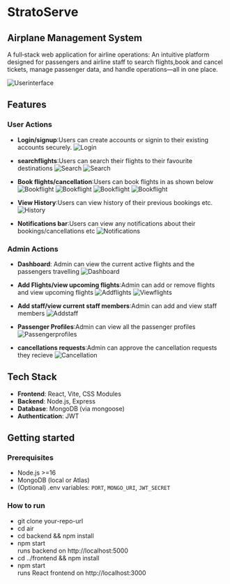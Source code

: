 # StratoServe
## Airplane Management System

A full‑stack web application for airline operations: An intuitive platform designed for passengers and airline staff to search flights,book and cancel tickets, manage passenger data, and handle operations—all in one place.

 ![Userinterface](Screeshots/Homepage.png)
## Features

### User Actions
- **Login/signup**:Users can create accounts or signin to their existing accounts securely.
  ![Login](Screenshots/Login.png)

- **searchflights**:Users can search their flights to their favourite destinations
  ![Search](Screenshots/Searchflights(1).png)
  ![Search](Screenshots/Searchflights(2).png)

- **Book flights/cancellation**:Users can book flights in as shown below
  ![Bookflight](Screenshots/Book(1).png)
  ![Bookflight](Screenshots/Book(2).png)
  ![Bookflight](Screenshots/Book(3).png)
  ![Bookflight](Screenshots/Book(4).png)

- **View History**:Users can view history of their previous bookings etc.
 ![History](Screenshots/Previous.png)

- **Notifications bar**:Users can view any notifications about their bookings/cancellations etc
  ![Notifications](Screenshots/Notifications.png)

### Admin Actions

- **Dashboard**: Admin can view the current active flights and the passengers travelling
  ![Dashboard](Screenshots/Admindash.png)

- **Add Flights/view upcoming flights**:Admin can add or remove flights and view upcoming flights
  ![Addflights](Screenshots/Addflight.png)
  ![Viewflights](Screenshots/Flightoperations.png)

- **Add staff/view current staff members**:Admin can add and view staff members
  ![Addstaff](Screenshots/Addstaff.png)
 
- **Passenger Profiles**:Admin can view all the passenger profiles
   ![Passengerprofiles](Screenshots/Passengerprofile.png)

- **cancellations requests**:Admin can approve the cancellation requests they recieve
  ![Cancellation](Screenshots/Cancellation.png)

## Tech Stack

- **Frontend**: React, Vite, CSS Modules
- **Backend**: Node.js, Express 
- **Database**: MongoDB (via mongoose)
- **Authentication**: JWT

## Getting started

### Prerequisites
- Node.js >=16
- MongoDB (local or Atlas)
- (Optional) .env variables: `PORT`, `MONGO_URI`, `JWT_SECRET`

### How to run

- git clone your-repo-url
- cd air
- cd backend && npm install
- npm start                  
  runs backend on http://localhost:5000
- cd ../frontend && npm install
- npm start             
 runs React frontend on http://localhost:3000
